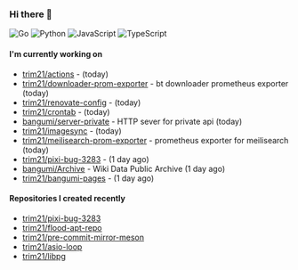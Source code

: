 ### Hi there 👋

![Go](https://img.shields.io/badge/go-%2300ADD8.svg?style=for-the-badge&logo=go&logoColor=white)
![Python](https://img.shields.io/badge/python-3670A0?style=for-the-badge&logo=python&logoColor=ffdd54)
![JavaScript](https://img.shields.io/badge/javascript-%23323330.svg?style=for-the-badge&logo=javascript&logoColor=%23F7DF1E)
![TypeScript](https://img.shields.io/badge/typescript-%23007ACC.svg?style=for-the-badge&logo=typescript&logoColor=white)

#### I'm currently working on

- [trim21/actions](https://github.com/trim21/actions) -  (today)
- [trim21/downloader-prom-exporter](https://github.com/trim21/downloader-prom-exporter) - bt downloader prometheus exporter (today)
- [trim21/renovate-config](https://github.com/trim21/renovate-config) -  (today)
- [trim21/crontab](https://github.com/trim21/crontab) -  (today)
- [bangumi/server-private](https://github.com/bangumi/server-private) - HTTP sever for private api (today)
- [trim21/imagesync](https://github.com/trim21/imagesync) -  (today)
- [trim21/meilisearch-prom-exporter](https://github.com/trim21/meilisearch-prom-exporter) - prometheus exporter for meilisearch (today)
- [trim21/pixi-bug-3283](https://github.com/trim21/pixi-bug-3283) -  (1 day ago)
- [bangumi/Archive](https://github.com/bangumi/Archive) - Wiki Data Public Archive (1 day ago)
- [trim21/bangumi-pages](https://github.com/trim21/bangumi-pages) -  (1 day ago)

#### Repositories I created recently

- [trim21/pixi-bug-3283](https://github.com/trim21/pixi-bug-3283)
- [trim21/flood-apt-repo](https://github.com/trim21/flood-apt-repo)
- [trim21/pre-commit-mirror-meson](https://github.com/trim21/pre-commit-mirror-meson)
- [trim21/asio-loop](https://github.com/trim21/asio-loop)
- [trim21/libpg](https://github.com/trim21/libpg)

